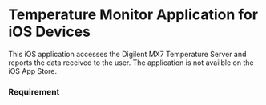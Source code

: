 # Temperature Monitor Application for iOS Devices

This iOS application accesses the Digilent MX7 Temperature Server and reports the data received to the user.
The application is not availble on the iOS App Store.

### Requirement

